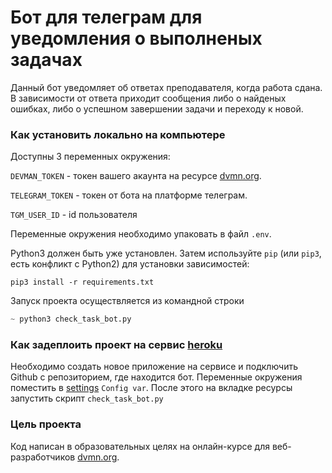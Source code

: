 # Бот для телеграм для уведомления о выполненых задачах

Данный бот уведомляет об ответах преподавателя, когда работа сдана. В зависимости от ответа приходит сообщения либо о
найденых ошибках, либо о успешном завершении задачи и переходу к новой.

### Как установить локально на компьютере
Доступны 3 переменных окружения:

`DEVMAN_TOKEN` - токен вашего акаунта на ресурсе [dvmn.org](https://dvmn.org/).

`TELEGRAM_TOKEN` - токен от бота на платформе телеграм.

`TGM_USER_ID` - id пользователя

Переменные окружения необходимо упаковать в файл `.env`.

Python3 должен быть уже установлен. 
Затем используйте `pip` (или `pip3`, есть конфликт с Python2) для установки зависимостей:
```
pip3 install -r requirements.txt
```
Запуск проекта осуществляется из командной строки
```python
~ python3 check_task_bot.py
```

### Как задеплоить проект на сервис [heroku](https://dashboard.heroku.com/apps)
Необходимо создать новое приложение на сервисе и подключить Github с репозиторием, где находится бот. Переменные окружения поместить в [settings](https://dashboard.heroku.com/apps/devman-telegram-bot/settings) `Config var`.
После этого на вкладке ресурсы запустить скрипт `check_task_bot.py`

### Цель проекта

Код написан в образовательных целях на онлайн-курсе для веб-разработчиков [dvmn.org](https://dvmn.org/).